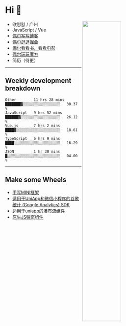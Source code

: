 # Hi 👋

[<img align="right" width="50%" src="https://github-readme-stats.vercel.app/api?username=OUDUIDUI&theme=dark&show_icons=true">](https://metrics.lecoq.io/OUDUIDUI?template=classic&#41;)


-   欧怼怼 / 广州
-   JavaScript / Vue
-   [偶尔写写博客](OUDUIDUI.cn)
-   [偶尔逛逛掘金](https://juejin.cn/user/4309700183594366)
-   [偶尔看看书、看看电影](https://www.yuque.com/books/share/3ee1684b-8e19-4849-b5aa-13d1813ded6d)
-   [偶尔玩玩魔方](https://cubing.com/results/person/2014OUSH01)
-   简历（待更）

---

##  Weekly development breakdown

<!--START_SECTION:waka-->
```text
Other        11 hrs 28 mins  ███████▓░░░░░░░░░░░░░░░░░   30.37 % 
JavaScript   9 hrs 52 mins   ██████▓░░░░░░░░░░░░░░░░░░   26.12 % 
Vue.js       7 hrs 2 mins    ████▓░░░░░░░░░░░░░░░░░░░░   18.61 % 
TypeScript   6 hrs 9 mins    ████░░░░░░░░░░░░░░░░░░░░░   16.29 % 
JSON         1 hr 30 mins    █░░░░░░░░░░░░░░░░░░░░░░░░   04.00 % 
```
<!--END_SECTION:waka-->



---

##  Make some Wheels

- [手写MINI框架](https://github.com/OUDUIDUI/mini)
- [适用于UniApp和微信小程序的谷歌统计 (Google Analytics) SDK](https://github.com/OUDUIDUI/ga-tracker)
- [适用于uniapp的瀑布流组件](https://github.com/OUDUIDUI/uniapp_waterfalls_flow)
- [原生JS弹窗组件](https://github.com/OUDUIDUI/notice-kit)



